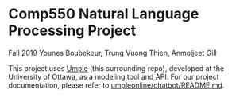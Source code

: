 # Comp550 Natural Language Processing Project

Fall 2019
Younes Boubekeur, Trung Vuong Thien, Anmoljeet Gill


This project uses [Umple](http://umple.org/) (this surrounding repo), developed at the University of Ottawa, as a modeling tool and API. For our project documentation, please refer to [umpleonline/chatbot/README.md](https://github.com/YounesB-McGill/Comp550-Project/blob/umplebot/umpleonline/chatbot/README.md).

